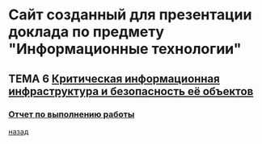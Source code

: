 # Сайт созданный для презентации доклада по предмету "Информационные технологии"
 
 
## ТЕМА 6 [ Критическая информационная инфраструктура и безопасность её объектов ](base/base.md)
### [Отчет по выполнению работы](stage.md)

[назад](/README.md)